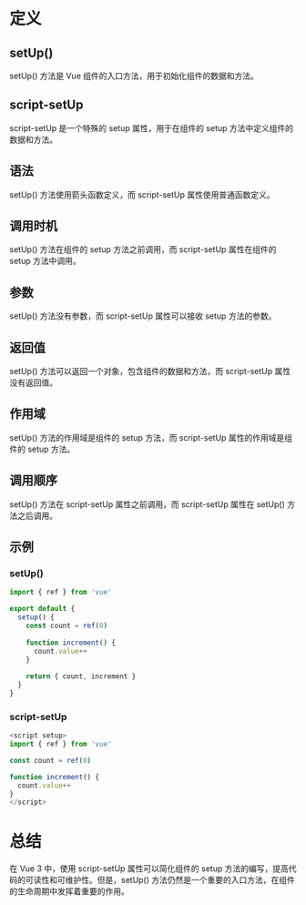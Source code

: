 # 定义

## setUp()

setUp() 方法是 Vue 组件的入口方法，用于初始化组件的数据和方法。

## script-setUp

script-setUp 是一个特殊的 setup 属性，用于在组件的 setup 方法中定义组件的数据和方法。

## 语法

setUp() 方法使用箭头函数定义，而 script-setUp 属性使用普通函数定义。

## 调用时机

setUp() 方法在组件的 setup 方法之前调用，而 script-setUp 属性在组件的 setup 方法中调用。

## 参数

setUp() 方法没有参数，而 script-setUp 属性可以接收 setup 方法的参数。

## 返回值

setUp() 方法可以返回一个对象，包含组件的数据和方法，而 script-setUp 属性没有返回值。

## 作用域

setUp() 方法的作用域是组件的 setup 方法，而 script-setUp 属性的作用域是组件的 setup 方法。

## 调用顺序

setUp() 方法在 script-setUp 属性之前调用，而 script-setUp 属性在 setUp() 方法之后调用。

## 示例

### setUp()

```js
import { ref } from 'vue'

export default {
  setup() {
    const count = ref(0)
    
    function increment() {
      count.value++
    }
    
    return { count, increment }
  }
}
```

### script-setUp

```js
<script setup>
import { ref } from 'vue'

const count = ref(0)

function increment() {
  count.value++
}
</script>
```

# 总结

在 Vue 3 中，使用 script-setUp 属性可以简化组件的 setup 方法的编写，提高代码的可读性和可维护性。但是，setUp() 方法仍然是一个重要的入口方法，在组件的生命周期中发挥着重要的作用。
